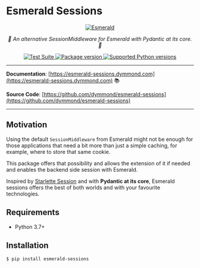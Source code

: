 # Esmerald Sessions

<p align="center">
  <a href="https://esmerald.dymmond.com"><img src="https://res.cloudinary.com/dymmond/image/upload/v1664911052/esmerald/img/logo-green_uwjmcc.png" alt='Esmerald'></a>
</p>

<p align="center">
    <em>🚀 An alternative SessionMiddleware for Esmerald with Pydantic at its core. 🚀</em>
</p>

<p align="center">
<a href="https://github.com/dymmond/esmerald-sessions/workflows/Test%20Suite/badge.svg?event=push&branch=main" target="_blank">
    <img src="https://github.com/dymmond/esmerald-sessions/workflows/Test%20Suite/badge.svg?event=push&branch=main" alt="Test Suite">
</a>

<a href="https://pypi.org/project/esmerald" target="_blank">
    <img src="https://img.shields.io/pypi/v/esmerald-sessions?color=%2334D058&label=pypi%20package" alt="Package version">
</a>

<a href="https://pypi.org/project/esmerald" target="_blank">
    <img src="https://img.shields.io/pypi/pyversions/esmerald-sessions.svg?color=%2334D058" alt="Supported Python versions">
</a>
</p>

---

**Documentation**: [https://esmerald-sessions.dymmond.com](https://esmerald-sessions.dymmond.com) 📚

**Source Code**: [https://github.com/dymmond/esmerald-sessions](https://github.com/dymmond/esmerald-sessions)

---

## Motivation

Using the default `SessionMiddleware` from Esmerald might not be enough for those applications that need a bit more
than just a simple caching, for example, where to store that same cookie.

This package offers that possibility and allows the extension of it if needed and enables the backend side session with
Esmerald.

Inspired by [Starlette Session](https://github.com/auredentan/starlette-session/blob/master/starlette_session) and with
**Pydantic at its core**, Esmerald sessions offers the best of both worlds and with your favourite technologies.

## Requirements

* Python 3.7+

## Installation

```shell
$ pip install esmerald-sessions
```
